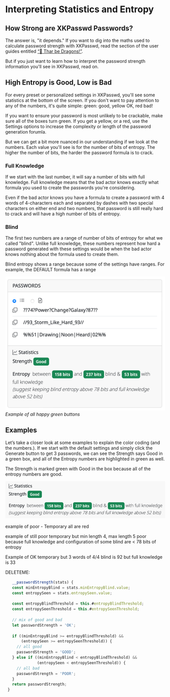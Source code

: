 # Interpreting Statistics and Entropy

## How Strong are XKPasswd Passwords?

The answer is, "it depends." If you want to dig into the maths used to calculate password strength with XKPasswd, read the section of the user guides entitled [“🐉 Thar be Dragons!”](the-maths.md).

But if you just want to learn how to interpret the password strength information you'll see in XKPasswd, read on.

## High Entropy is Good, Low is Bad

For every preset or personalized settings in XKPasswd, you'll see some statistics at the bottom of the screen.  If you don't want to pay attention to any of the numbers, it's quite simple: green: good, yellow OK, red bad!

If you want to ensure your password is most unlikely to be crackable, make sure all of the boxes turn green. If you get a yellow, or a red, use the Settings options to increase the complexity or length of the password generation forumla.

But we can get a bit more nuanced in our understanding if we look at the numbers.  Each value you'll see is for the number of bits of entropy. The higher the number of bits, the harder the password formula is to crack.  

### Full Knowledge

If we start with the last number, it will say a number of bits with full knowledge.  Full knowledge means that the bad actor knows exactly what formula you used to create the passwords you're considering.

Even if the bad actor knows you have a formula to create a password with 4 words of 4-characters each and separated by dashes with two special characters on either end and two numbers, that password is still really hard to crack and will have a high number of bits of entropy.

### Blind

The first two numbers are a range of number of bits of entropy for what we called "blind". Unlike full knowledge, these numbers represent how hard a password generated with these settings would be when the bad actor knows nothing about the formula used to create them.

Blind entropy shows a range because some of the settings have ranges. For example, the DEFAULT formula has a range



![screenshot after password generation. Below passwords is a statistics section showing strength and entropy in two scenarios.](./assets/statistics-under-generated-passwords.png)
_Example of all happy green buttons_

## Examples

Let’s take a closer look at some examples to explain the color coding (and the numbers.). If we start with the default settings and simply click the Generate button to get 3 passwords, we can see the Strength says Good in a green box, and all of the Entropy numbers are highlighted in green as well.

The Strength is marked green with Good in the box because all of the entropy numbers are good. 

![Statistics all green with good numbers](./assets/statistics-all-green.png)


example of poor - Temporary
all are red


example of still poor
 temporary but min length 4, max length 5
 poor because full knowledge and configuration of some blind are < 78 bits of entropy
 
 Example of OK
 temporary but 3 words of 4/4
 blind is 92 but full knowledge is 33
 
 DELETEME:
 ```js	
 	__passwordStrength(stats) {
    const minEntropyBlind = stats.minEntropyBlind.value;
    const entropySeen = stats.entropySeen.value;

    const entropyBlindThreshold = this.#entropyBlindThreshold;
    const entropySeenThreshold = this.#entropySeenThreshold;

    // mix of good and bad
    let passwordStrength = 'OK';

    if ((minEntropyBlind >= entropyBlindThreshold) &&
        (entropySeen >= entropySeenThreshold)) {
      // all good
      passwordStrength = 'GOOD';
    } else if ((minEntropyBlind < entropyBlindThreshold) &&
               (entropySeen < entropySeenThreshold)) {
      // all bad
      passwordStrength = 'POOR';
    }
    return passwordStrength;
  }
```